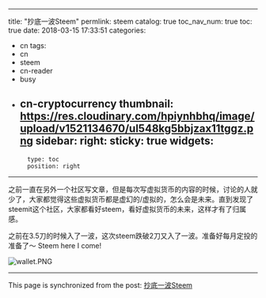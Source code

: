 
---
title: "抄底一波Steem"
permlink: steem
catalog: true
toc_nav_num: true
toc: true
date: 2018-03-15 17:33:51
categories:
- cn
tags:
- cn
- steem
- cn-reader
- busy
- cn-cryptocurrency
thumbnail: https://res.cloudinary.com/hpiynhbhq/image/upload/v1521134670/ul548kg5bbjzax11tggz.png
sidebar:
    right:
        sticky: true
widgets:
    -
        type: toc
        position: right
---


之前一直在另外一个社区写文章，但是每次写虚拟货币的内容的时候，讨论的人就少了，大家都觉得这些虚拟货币都是虚幻的/虚拟的，怎么会是未来。直到发现了steemit这个社区，大家都看好steem，看好虚拟货币的未来，这样才有了归属感。

之前在3.5刀的时候入了一波，这次steem跌破2刀又入了一波。准备好每月定投的准备了～ 
Steem here I come!

![wallet.PNG](https://res.cloudinary.com/hpiynhbhq/image/upload/v1521134670/ul548kg5bbjzax11tggz.png)


- - -

This page is synchronized from the post: [抄底一波Steem](https://steemit.com/@ericet/steem)
